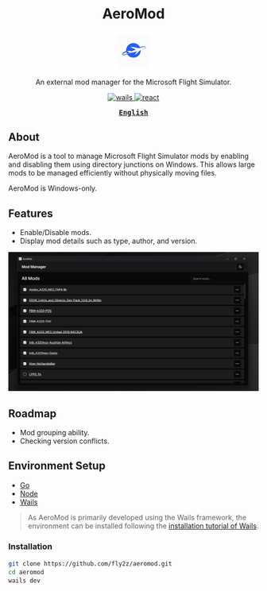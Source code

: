 <h1 align='center'>AeroMod</h1>

<p align="center">
   <img src="./build/appicon.png" width="15%"/><br/>
</p>

<p align="center">
An external mod manager for the Microsoft Flight Simulator.
</p>

<p align="center">
  <a href="https://wails.io/">
    <img alt="wails" src="https://img.shields.io/badge/backend-wails-C23C36"/>
  </a>
  <a href="https://react.dev/">
    <img alt="react" src="https://img.shields.io/badge/frontend-react-36789A"/>
  </a>
</p>

<div align="center">
<strong>
<samp>

[English](README.md)

</samp>
</strong>
</div>

## About

AeroMod is a tool to manage Microsoft Flight Simulator mods by enabling and disabling them using directory junctions on Windows. This allows large mods to be managed efficiently without physically moving files.

AeroMod is Windows-only.

## Features

- Enable/Disable mods.
- Display mod details such as type, author, and version.

![](./.github/screenshot.png)

## Roadmap

- Mod grouping ability.
- Checking version conflicts.

## Environment Setup

- [Go](https://go.dev/doc/install)
- [Node](https://nodejs.org/en/learn/getting-started/how-to-install-nodejs)
- [Wails](https://wails.io/docs/next/gettingstarted/installation)

> As AeroMod is primarily developed using the Wails framework, the environment can be installed following the [installation tutorial of Wails](https://wails.io/docs/next/gettingstarted/installation).

### Installation

```bash
git clone https://github.com/fly2z/aeromod.git
cd aeromod
wails dev
```
